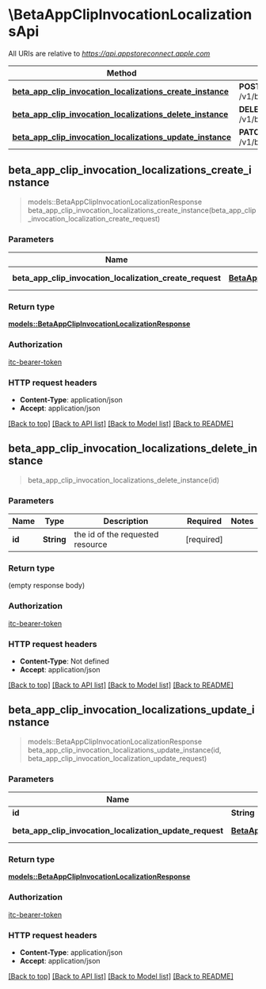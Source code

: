 # \BetaAppClipInvocationLocalizationsApi

All URIs are relative to *https://api.appstoreconnect.apple.com*

Method | HTTP request | Description
------------- | ------------- | -------------
[**beta_app_clip_invocation_localizations_create_instance**](BetaAppClipInvocationLocalizationsApi.md#beta_app_clip_invocation_localizations_create_instance) | **POST** /v1/betaAppClipInvocationLocalizations | 
[**beta_app_clip_invocation_localizations_delete_instance**](BetaAppClipInvocationLocalizationsApi.md#beta_app_clip_invocation_localizations_delete_instance) | **DELETE** /v1/betaAppClipInvocationLocalizations/{id} | 
[**beta_app_clip_invocation_localizations_update_instance**](BetaAppClipInvocationLocalizationsApi.md#beta_app_clip_invocation_localizations_update_instance) | **PATCH** /v1/betaAppClipInvocationLocalizations/{id} | 



## beta_app_clip_invocation_localizations_create_instance

> models::BetaAppClipInvocationLocalizationResponse beta_app_clip_invocation_localizations_create_instance(beta_app_clip_invocation_localization_create_request)


### Parameters


Name | Type | Description  | Required | Notes
------------- | ------------- | ------------- | ------------- | -------------
**beta_app_clip_invocation_localization_create_request** | [**BetaAppClipInvocationLocalizationCreateRequest**](BetaAppClipInvocationLocalizationCreateRequest.md) | BetaAppClipInvocationLocalization representation | [required] |

### Return type

[**models::BetaAppClipInvocationLocalizationResponse**](BetaAppClipInvocationLocalizationResponse.md)

### Authorization

[itc-bearer-token](../README.md#itc-bearer-token)

### HTTP request headers

- **Content-Type**: application/json
- **Accept**: application/json

[[Back to top]](#) [[Back to API list]](../README.md#documentation-for-api-endpoints) [[Back to Model list]](../README.md#documentation-for-models) [[Back to README]](../README.md)


## beta_app_clip_invocation_localizations_delete_instance

> beta_app_clip_invocation_localizations_delete_instance(id)


### Parameters


Name | Type | Description  | Required | Notes
------------- | ------------- | ------------- | ------------- | -------------
**id** | **String** | the id of the requested resource | [required] |

### Return type

 (empty response body)

### Authorization

[itc-bearer-token](../README.md#itc-bearer-token)

### HTTP request headers

- **Content-Type**: Not defined
- **Accept**: application/json

[[Back to top]](#) [[Back to API list]](../README.md#documentation-for-api-endpoints) [[Back to Model list]](../README.md#documentation-for-models) [[Back to README]](../README.md)


## beta_app_clip_invocation_localizations_update_instance

> models::BetaAppClipInvocationLocalizationResponse beta_app_clip_invocation_localizations_update_instance(id, beta_app_clip_invocation_localization_update_request)


### Parameters


Name | Type | Description  | Required | Notes
------------- | ------------- | ------------- | ------------- | -------------
**id** | **String** | the id of the requested resource | [required] |
**beta_app_clip_invocation_localization_update_request** | [**BetaAppClipInvocationLocalizationUpdateRequest**](BetaAppClipInvocationLocalizationUpdateRequest.md) | BetaAppClipInvocationLocalization representation | [required] |

### Return type

[**models::BetaAppClipInvocationLocalizationResponse**](BetaAppClipInvocationLocalizationResponse.md)

### Authorization

[itc-bearer-token](../README.md#itc-bearer-token)

### HTTP request headers

- **Content-Type**: application/json
- **Accept**: application/json

[[Back to top]](#) [[Back to API list]](../README.md#documentation-for-api-endpoints) [[Back to Model list]](../README.md#documentation-for-models) [[Back to README]](../README.md)

